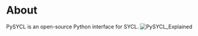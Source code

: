 # About
PySYCL is an open-source Python interface for SYCL.
![PySYCL_Explained](https://github.com/user-attachments/assets/c65f455d-3f1e-43f6-8d69-c6a82d3059bf)
